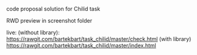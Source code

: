 code proposal solution for Chilid task

RWD preview in screenshot folder

live: 
(without library): https://rawgit.com/bartekbart/task_chilid/master/check.html
(with library) https://rawgit.com/bartekbart/task_chilid/master/index.html
